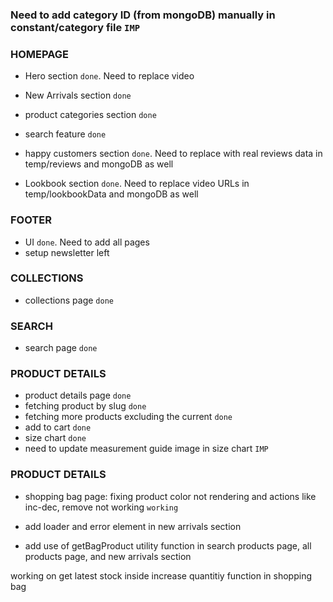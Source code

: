 ### Need to add category ID (from mongoDB) manually in constant/category file `IMP` ###

### HOMEPAGE ###
  - Hero section `done`. Need to replace video
  - New Arrivals section `done`
  - product categories section `done`
  - search feature `done`

  - happy customers section `done`. Need to replace with real reviews data in temp/reviews and mongoDB as well

  - Lookbook section `done`. Need to replace video URLs in temp/lookbookData and mongoDB as well

### FOOTER ###
  - UI `done`. Need to add all pages 
  - setup newsletter left
  
### COLLECTIONS ###
  - collections page `done`

### SEARCH ###
  - search page `done`

### PRODUCT DETAILS ###
  - product details page `done`
  - fetching product by slug `done`
  - fetching more products excluding the current `done`
  - add to cart `done`
  - size chart `done`
  - need to update measurement guide image in size chart `IMP` 

### PRODUCT DETAILS ###
  - shopping bag page: fixing product color not rendering and actions like inc-dec, remove not working `working`


- add loader and error element in new arrivals section
- add use of getBagProduct utility function in search products page, all products page, and new arrivals section

working on get latest stock inside increase quantitiy function in shopping bag